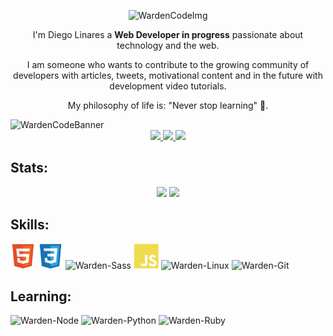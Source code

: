 <p align="center">
  <img alt="WardenCodeImg" height="200" src="https://i.imgur.com/D6Z6m0r.png">
  <p align="center">I'm Diego Linares a <strong>Web Developer in progress</strong> passionate about technology and the web.</p>
</p>

<p align="center">I am someone who wants to contribute to the growing community of developers with articles, tweets, motivational content and in the future with development video tutorials.</p>
<p align="center">My philosophy of life is: "Never stop learning" 💚.</p>

<img alt="WardenCodeBanner" src="https://i.imgur.com/i4cNEct.png">

<div align="center">
  <a href="https://twitter.com/WardenCode" target="_blank">
    <img height="32" src="https://img.shields.io/badge/Twitter-1DA1F2?style=for-the-badge&logo=twitter&logoColor=white">
  </a>
  <a href="https://instagram.com/wardencode" target="_blank">
    <img height="32" src="https://img.shields.io/badge/-Instagram-%23E4405F?style=for-the-badge&logo=instagram&logoColor=white" target="_blank">
  </a>
  <a href="https://www.linkedin.com/in/diego-linares-castillo" target="_blank">
    <img height="32" src="https://img.shields.io/badge/-LinkedIn-%230077B5?style=for-the-badge&logo=linkedin&logoColor=white" target="_blank">
  </a>
</div>

<h2>Stats:</h2>
<div align="center">
  <img height="180em" src="https://github-readme-stats.vercel.app/api?username=WardenCode&show_icons=true&theme=tokyonight">
  <img height="180em" src="https://github-readme-stats.vercel.app/api/top-langs/?username=WardenCode&layout=compact&theme=tokyonight">
</div>

<h2>Skills:</h2>
<div>
  <img alt="Warden-HTML" height="40" src="https://raw.githubusercontent.com/devicons/devicon/master/icons/html5/html5-original.svg">
  <img alt="Warden-CSS" height="40" src="https://raw.githubusercontent.com/devicons/devicon/master/icons/css3/css3-original.svg">
  <img alt="Warden-Sass" height="40" src="https://cdn.jsdelivr.net/gh/devicons/devicon/icons/sass/sass-original.svg">
  <img alt="Warden-Js" height="40" src="https://raw.githubusercontent.com/devicons/devicon/master/icons/javascript/javascript-plain.svg">
  <img alt="Warden-Linux" height="40" src="https://cdn.jsdelivr.net/gh/devicons/devicon/icons/linux/linux-original.svg">
  <img alt="Warden-Git" height="40" src="https://cdn.jsdelivr.net/gh/devicons/devicon/icons/git/git-original.svg">
</div>

<h2>Learning:</h2>
<div>
  <img alt="Warden-Node" height="40" src="https://cdn.jsdelivr.net/gh/devicons/devicon/icons/nodejs/nodejs-original.svg">
  <img alt="Warden-Python" height="40" src="https://cdn.jsdelivr.net/gh/devicons/devicon/icons/python/python-original.svg">
  <img alt="Warden-Ruby" height="40" src="https://cdn.jsdelivr.net/gh/devicons/devicon/icons/ruby/ruby-original.svg">
</div>
